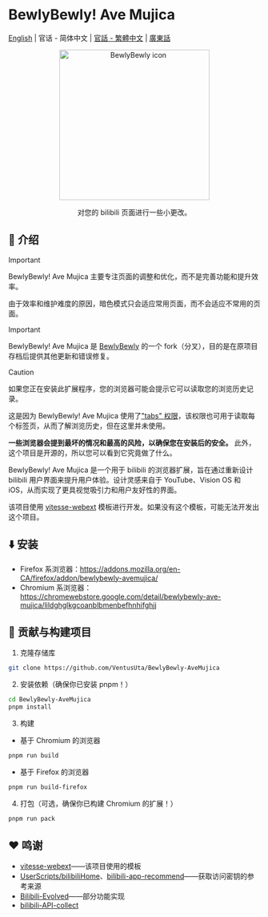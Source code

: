 # BewlyBewly! Ave Mujica

[English](README.md) | 官话 - 简体中文 | [官話 - 繁體中文](README-cmn_TW.md) | [廣東話](README-jyut.md)

<p align="center" style="margin-bottom: 0px !important;">
<img width="300" alt="BewlyBewly icon" src="https://cdn.jsdelivr.net/gh/BewlyBewly/Imgs/logos/bewlybewly-vtuber-logo.png"><br/>
</p>

<p align="center">对您的 bilibili 页面进行一些小更改。</p>

<!-- ![min1](https://github.com/hakadao/BewlyBewly/assets/33394391/951f9e2a-d0e1-452c-83a9-dc6d85c4d441)
![min2](https://github.com/hakadao/BewlyBewly/assets/33394391/3e75dd20-f60b-4645-b434-23a24c72959c) -->

## 👋 介绍

> [!IMPORTANT]
> BewlyBewly! Ave Mujica 主要专注页面的调整和优化，而不是完善功能和提升效率。
>
> 由于效率和维护难度的原因，暗色模式只会适应常用页面，而不会适应不常用的页面。

> [!IMPORTANT]
> BewlyBewly! Ave Mujica 是 [BewlyBewly](https://github.com/BewlyBewly/BewlyBewly) 的一个 fork（分叉），目的是在原项目存档后提供其他更新和错误修复。

> [!CAUTION]
> 如果您正在安装此扩展程序，您的浏览器可能会提示它可以读取您的浏览历史记录。
>
> 这是因为 BewlyBewly! Ave Mujica 使用了["tabs" 权限](https://developer.chrome.com/docs/extensions/reference/api/tabs)，该权限也可用于读取每个标签页，从而了解浏览历史，但在这里并未使用。
>
> **一些浏览器会提到最坏的情况和最高的风险，以确保您在安装后的安全。**
> 此外，这个项目是开源的，所以您可以看到它究竟做了什么。

BewlyBewly! Ave Mujica 是一个用于 bilibili 的浏览器扩展，旨在通过重新设计 bilibili 用户界面来提升用户体验。设计灵感来自于 YouTube、Vision OS 和 iOS，从而实现了更具视觉吸引力和用户友好性的界面。

该项目使用 [vitesse-webext](https://github.com/antfu/vitesse-webext) 模板进行开发。如果没有这个模板，可能无法开发出这个项目。

## ⬇️ 安装

- Firefox 系浏览器：https://addons.mozilla.org/en-CA/firefox/addon/bewlybewly-avemujica/
- Chromium 系浏览器：https://chromewebstore.google.com/detail/bewlybewly-ave-mujica/lildghglkgcoanblbmenbefhnhifghjj

## 🤝 贡献与构建项目

1. 克隆存储库
```sh
git clone https://github.com/VentusUta/BewlyBewly-AveMujica
```

2. 安装依赖（确保你已安装 pnpm！）
```sh
cd BewlyBewly-AveMujica
pnpm install
```

3. 构建
  - 基于 Chromium 的浏览器
```sh
pnpm run build
```
  - 基于 Firefox 的浏览器
```sh
pnpm run build-firefox
```

4. 打包（可选，确保你已构建 Chromium 的扩展！）
```sh
pnpm run pack
```

## ❤️ 鸣谢

- [vitesse-webext](https://github.com/antfu/vitesse-webext)——该项目使用的模板
- [UserScripts/bilibiliHome](https://github.com/indefined/UserScripts/tree/master/bilibiliHome)、[bilibili-app-recommend](https://github.com/magicdawn/bilibili-app-recommend)——获取访问密钥的参考来源
- [Bilibili-Evolved](https://github.com/the1812/Bilibili-Evolved)——部分功能实现
- [bilibili-API-collect](https://github.com/SocialSisterYi/bilibili-API-collect)
